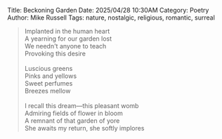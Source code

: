 Title: Beckoning Garden
Date: 2025/04/28 10:30AM
Category: Poetry
Author: Mike Russell
Tags: nature, nostalgic, religious, romantic, surreal

> Implanted in the human heart<br>
> A yearning for our garden lost<br>
> We needn't anyone to teach<br>
> Provoking this desire<br>
> <br>
> Luscious greens<br>
> Pinks and yellows<br>
> Sweet perfumes<br>
> Breezes mellow<br>
> <br>
> I recall this dream—this pleasant womb<br>
> Admiring fields of flower in bloom<br>
> A remnant of that garden of yore<br>
> She awaits my return, she softly implores
